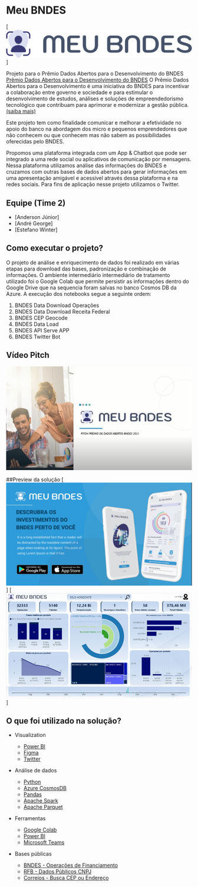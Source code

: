 # Meu BNDES

[![Logo](./images/meu-bndes-logo.png)]

Projeto para o Prêmio Dados Abertos para o Desenvolvimento do BNDES
[Prêmio Dados Abertos para o Desenvolvimento do BNDES](http://www.bndes.gov.br/premiodadosabertos)
O Prêmio Dados Abertos para o Desenvolvimento é uma iniciativa do BNDES para incentivar a colaboração entre governo e sociedade e para estimular o desenvolvimento de estudos, análises e soluções de empreendedorismo tecnológico que contribuam para aprimorar e modernizar a gestão pública. [(saiba mais)](http://www.bndes.gov.br/premiodadosabertos)

Este projeto tem como finalidade comunicar e melhorar a efetividade no apoio do banco na abordagem dos micro e pequenos emprendedores que não conhecem ou que conhecem mas não sabem as possibilidades oferecidas pelo BNDES.

Propomos uma plataforma integrada com um App & Chatbot que pode ser integrado a uma rede social ou aplicativos de comunicação por mensagens. Nessa plataforma utilizamos análise das informações do BNDES e cruzamos com outras bases de dados abertos para gerar informações em uma apresentação amigável e acessível através dessa plataforma e na redes sociais. Para fins de aplicação nesse projeto utilizamos o Twitter. 

## Equipe (Time 2)
- [Anderson Júnior]
- [André George]
- [Estefano Winter]

## Como executar o projeto?
O projeto de análise e enriquecimento de dados foi realizado em várias etapas para download das bases, padronização e combinação de informações. O ambiente intermediário intermediário de tratamento utilizado foi o Google Colab que permite persistir as informações dentro do Google Drive que na sequencia foram salvas no banco Cosmos DB da Azure.
A execução dos notebooks segue a seguinte ordem:
1. BNDES Data Download Operações
2. BNDES Data Download Receita Federal
3. BNDES CEP Geocode
4. BNDES Data Load
5. BNDES API Serve APP
6. BNDES Twitter Bot

## Vídeo Pitch
[![Video Pitch](./images/meu-bndes.png)](https://www.youtube.com/watch?v=Mp4KqXLf044)

##Preview da solução
[![Logo](./images/app.jpg)]
[![Logo](./images/dashboard.jpg)]

## O que foi utilizado na solução?
- Visualization
  - [Power BI](https://powerbi.com/)
  - [Figma](https://www.figma.com/)
  - [Twitter](https://twitter.com)

- Análise de dados
  - [Python](https://www.python.org/)
  - [Azure CosmosDB](https://azure.microsoft.com/pt-br/services/cosmos-db/)
  - [Pandas](https://pandas.pydata.org/)
  - [Apache Spark](https://spark.apache.org/)
  - [Apache Parquet](https://parquet.apache.org/)

- Ferramentas
  - [Google Colab](https://colab.research.google.com/)
  - [Power BI](https://powerbi.com/)
  - [Microsoft Teams](https://teams.microsoft.com/)

- Bases públicas
  - [BNDES - Operações de Financiamento](https://dadosabertos.bndes.gov.br/dataset/operacoes-financiamento)
  - [RFB - Dados Públicos CNPJ](https://www.gov.br/receitafederal/pt-br/assuntos/orientacao-tributaria/cadastros/consultas/dados-publicos-cnpj)
  - [Correios - Busca CEP ou Endereço](https://buscacepinter.correios.com.br/)